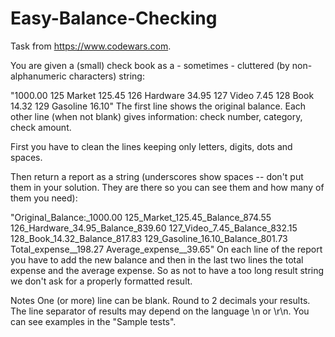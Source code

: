 # Easy-Balance-Checking
Task from https://www.codewars.com.

You are given a (small) check book as a - sometimes - cluttered (by non-alphanumeric characters) string:

"1000.00
125 Market 125.45
126 Hardware 34.95
127 Video 7.45
128 Book 14.32
129 Gasoline 16.10"
The first line shows the original balance. Each other line (when not blank) 
gives information: check number, category, check amount.

First you have to clean the lines keeping only letters, digits, dots and spaces.

Then return a report as a string (underscores show spaces 
-- don't put them in your solution. 
They are there so you can see them and how many of them you need):

"Original_Balance:_1000.00
125_Market_125.45_Balance_874.55
126_Hardware_34.95_Balance_839.60
127_Video_7.45_Balance_832.15
128_Book_14.32_Balance_817.83
129_Gasoline_16.10_Balance_801.73
Total_expense__198.27
Average_expense__39.65"
On each line of the report you have to add the new balance 
and then in the last two lines the total expense and the average expense. 
So as not to have a too long result string we don't ask for a properly formatted 
result.

Notes
One (or more) line can be blank.
Round to 2 decimals your results.
The line separator of results may depend on the language \n or \r\n. You can see examples in the "Sample tests".
 
